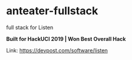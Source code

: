 # anteater-fullstack
full stack for Listen

**Built for HackUCI 2019 | Won Best Overall Hack**

Link: https://devpost.com/software/listen
